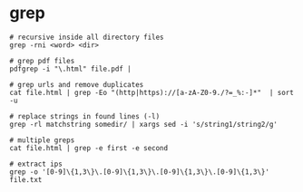 # grep

    # recursive inside all directory files
    grep -rni <word> <dir>

    # grep pdf files
    pdfgrep -i "\.html" file.pdf |

    # grep urls and remove duplicates
    cat file.html | grep -Eo "(http|https)://[a-zA-Z0-9./?=_%:-]*"  | sort -u

    # replace strings in found lines (-l)
    grep -rl matchstring somedir/ | xargs sed -i 's/string1/string2/g'

    # multiple greps
    cat file.html | grep -e first -e second

    # extract ips
    grep -o '[0-9]\{1,3\}\.[0-9]\{1,3\}\.[0-9]\{1,3\}\.[0-9]\{1,3\}' file.txt
